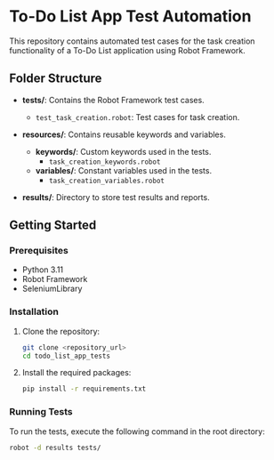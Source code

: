 # To-Do List App Test Automation

This repository contains automated test cases for the task creation functionality of a To-Do List application using Robot Framework.

## Folder Structure

- **tests/**: Contains the Robot Framework test cases.
  - `test_task_creation.robot`: Test cases for task creation.

- **resources/**: Contains reusable keywords and variables.
  - **keywords/**: Custom keywords used in the tests.
    - `task_creation_keywords.robot`
  - **variables/**: Constant variables used in the tests.
    - `task_creation_variables.robot`

- **results/**: Directory to store test results and reports.

## Getting Started

### Prerequisites

- Python 3.11
- Robot Framework
- SeleniumLibrary

### Installation

1. Clone the repository:
    ```sh
    git clone <repository_url>
    cd todo_list_app_tests
    ```

2. Install the required packages:
    ```sh
    pip install -r requirements.txt
    ```

### Running Tests

To run the tests, execute the following command in the root directory:

```sh
robot -d results tests/
